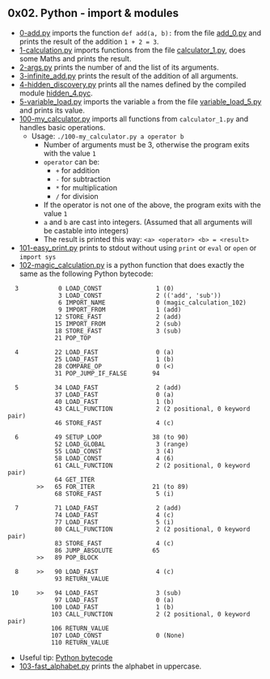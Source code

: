 ## 0x02. Python - import & modules

- [0-add.py](0-add.py) imports the function `def add(a, b):` from the file [add_0.py](add_0.py) and prints the result of the addition `1 + 2 = 3`.
- [1-calculation.py](1-calculation.py) imports functions from the file [calculator_1.py](calculator_1.py), does some Maths and prints the result.
- [2-args.py](2-args.py) prints the number of and the list of its arguments.
- [3-infinite_add.py](3-infinite_add.py) prints the result of the addition of all arguments.
- [4-hidden_discovery.py](4-hidden_discovery.py) prints all the names defined by the compiled module [hidden_4.pyc](https://github.com/holbertonschool/0x02.py/raw/master/hidden_4.pyc).
- [5-variable_load.py](5-variable_load.py) imports the variable `a` from the file [variable_load_5.py](variable_load_5.py) and prints its value.
- [100-my_calculator.py](100-my_calculator.py) imports all functions from `calculator_1.py` and handles basic operations.
  - Usage: `./100-my_calculator.py a operator b`
    - Number of arguments must be 3, otherwise the program exits with the value `1`
    - `operator` can be:
      - `+` for addition
      - `-` for subtraction
      - `*` for multiplication
      - `/` for division
    - If the operator is not one of the above, the program exits with the value `1`
    - `a` and `b` are cast into integers. (Assumed that all arguments will be castable into integers)
    - The result is printed this way: `<a> <operator> <b> = <result>`
- [101-easy_print.py](101-easy_print.py) prints to stdout without using `print` or `eval` or `open` or `import sys`
- [102-magic_calculation.py](102-magic_calculation.py) is a python function that does exactly the same as the following Python bytecode:
```
  3           0 LOAD_CONST               1 (0)
              3 LOAD_CONST               2 (('add', 'sub'))
              6 IMPORT_NAME              0 (magic_calculation_102)
              9 IMPORT_FROM              1 (add)
             12 STORE_FAST               2 (add)
             15 IMPORT_FROM              2 (sub)
             18 STORE_FAST               3 (sub)
             21 POP_TOP

  4          22 LOAD_FAST                0 (a)
             25 LOAD_FAST                1 (b)
             28 COMPARE_OP               0 (<)
             31 POP_JUMP_IF_FALSE       94

  5          34 LOAD_FAST                2 (add)
             37 LOAD_FAST                0 (a)
             40 LOAD_FAST                1 (b)
             43 CALL_FUNCTION            2 (2 positional, 0 keyword pair)
             46 STORE_FAST               4 (c)

  6          49 SETUP_LOOP              38 (to 90)
             52 LOAD_GLOBAL              3 (range)
             55 LOAD_CONST               3 (4)
             58 LOAD_CONST               4 (6)
             61 CALL_FUNCTION            2 (2 positional, 0 keyword pair)
             64 GET_ITER
        >>   65 FOR_ITER                21 (to 89)
             68 STORE_FAST               5 (i)

  7          71 LOAD_FAST                2 (add)
             74 LOAD_FAST                4 (c)
             77 LOAD_FAST                5 (i)
             80 CALL_FUNCTION            2 (2 positional, 0 keyword pair)
             83 STORE_FAST               4 (c)
             86 JUMP_ABSOLUTE           65
        >>   89 POP_BLOCK

  8     >>   90 LOAD_FAST                4 (c)
             93 RETURN_VALUE

 10     >>   94 LOAD_FAST                3 (sub)
             97 LOAD_FAST                0 (a)
            100 LOAD_FAST                1 (b)
            103 CALL_FUNCTION            2 (2 positional, 0 keyword pair)
            106 RETURN_VALUE
            107 LOAD_CONST               0 (None)
            110 RETURN_VALUE
```

  - Useful tip: [Python bytecode](https://docs.python.org/3.4/library/dis.html)
- [103-fast_alphabet.py](103-fast_alphabet.py) prints the alphabet in uppercase.
